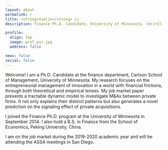 ```yaml
---
layout: about
permalink: /
title: <strong>Xuelin</strong> Li
description: Finance Ph.D. Candidate, University of Minnesota. <br/>Click for <a href="https://www.dropbox.com/s/l3s2ql72lq74ffe/CV_Xuelin.pdf?dl=0" target="_blank" style="color:#B39BAC">Curriculum Vitae</a>; <a href="https://www.dropbox.com/s/sa54irq8g7e61px/researchstatement_ENT.pdf?dl=0" target="_blank" style="color:#B39BAC">Research Statement</a>.<br/>Contact&#58 <a href="mailto:lixx3811@umn.edu" style="color:#B39BAC">lixx3811[at]umn.edu</a>

profile:
  align: top
  image: prof_pic.jpg
  address: false

news: false
social: false
---
```


Welcome! I am a Ph.D. Candidate at the finance department, Carlson School of Management, University of Minnesota. My research focuses on the entrepreneurial management of innovation in a world with financial frictions, through both theoretical and empirical lenses. My job market paper presents a tractable dynamic model to investigate M&As between private firms. It not only explains their distinct patterns but also generates a novel prediction on the signaling effect of private acquisitions.

I joined the Finance Ph.D. program at the University of Minnesota in September 2014. I also hold a B.S. in Finance from the School of Economics, Peking University, China.

I am on the job market during the 2019-2020 academic year and will be attending the ASSA meetings in San Diego.